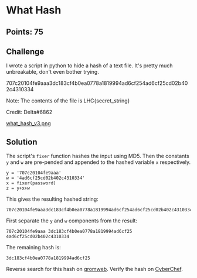 # What Hash

## Points: 75

## Challenge

I wrote a script in python to hide a hash of a text file. It's pretty much unbreakable, don't even bother trying.

707c20104fe9aaa3dc183cf4b0ea0778a1819994ad6cf254ad6cf25cd02b402c4310334

Note: The contents of the file is LHC{secret_string}

Credit: Delta#6862

[what_hash_v3.png](what_hash_v3.png)

## Solution
The script's `fixer` function hashes the input using MD5. Then the constants `y` and `w` are pre-pended and appended to the hashed variable `x` respectively. 
```
y = '707c20104fe9aaa'
w = '4ad6cf25cd02b402c4310334'
x = fixer(password)
z = y+x+w
```

This gives the resulting hashed string:
```
707c20104fe9aaa3dc183cf4b0ea0778a1819994ad6cf254ad6cf25cd02b402c4310334
```

First separate the `y` and `w` components from the result:
```
707c20104fe9aaa 3dc183cf4b0ea0778a1819994ad6cf25 4ad6cf25cd02b402c4310334
```

The remaining hash is:
```
3dc183cf4b0ea0778a1819994ad6cf25
```

Reverse search for this hash on [gromweb](https://md5.gromweb.com/?md5=3dc183cf4b0ea0778a1819994ad6cf25). Verify the hash on [CyberChef](https://gchq.github.io/CyberChef/#recipe=MD5()&input=bnVjbGVhcg).